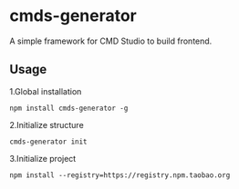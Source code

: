 # cmds-generator

A simple framework for CMD Studio to build frontend.

## Usage

1.Global installation
```
npm install cmds-generator -g
``` 
2.Initialize structure
```
cmds-generator init
```
3.Initialize project
```
npm install --registry=https://registry.npm.taobao.org
```